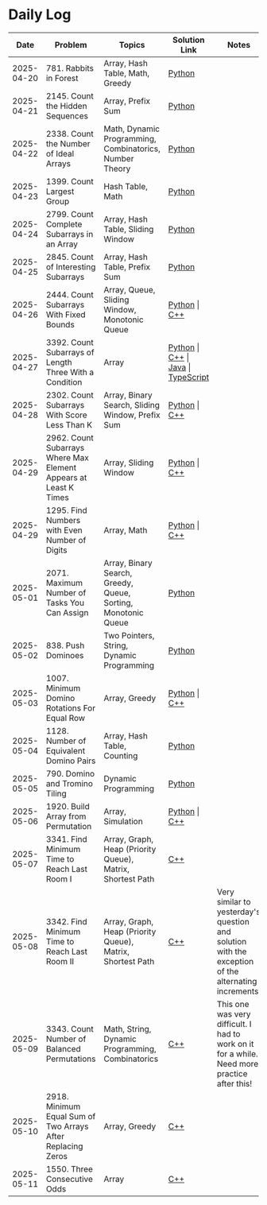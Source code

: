 # Daily Log

| Date       | Problem                 | Topics                         | Solution Link                              | Notes               |
|------------|-------------------------|---------------------------------|---------------------------------------------|----------------------|
| 2025-04-20 | 781. Rabbits in Forest  | Array, Hash Table, Math, Greedy | [Python](solutions/781-rabbits-in-forest.py) |                      |
| 2025-04-21 | 2145. Count the Hidden Sequences  | Array, Prefix Sum | [Python](solutions/2145-count-the-hidden-sequences.py) |                      |
| 2025-04-22 | 2338. Count the Number of Ideal Arrays  | Math, Dynamic Programming, Combinatorics, Number Theory | [Python](solutions/2338-count-the-number-of-ideal-arrays.py) |                      |
| 2025-04-23 | 1399. Count Largest Group  | Hash Table, Math | [Python](solutions/1399-count-largest-group.py) |                      |
| 2025-04-24 | 2799. Count Complete Subarrays in an Array  | Array, Hash Table, Sliding Window | [Python](solutions/2799-count-complete-subarrays-in-an-array.py) |                      |
| 2025-04-25 | 2845. Count of Interesting Subarrays  | Array, Hash Table, Prefix Sum | [Python](solutions/2845-count-of-interesting-subarrays.py) |                      |
| 2025-04-26 | 2444. Count Subarrays With Fixed Bounds  | Array, Queue, Sliding Window, Monotonic Queue | [Python](solutions/2444-count-subarrays-with-fixed-bounds.py) \| [C++](solutions/2444-count-subarrays-with-fixed-bounds.cpp) |                      |
| 2025-04-27 | 3392. Count Subarrays of Length Three With a Condition  | Array | [Python](solutions/3392-count-subarrays-of-length-three-with-a-condition.py) \| [C++](solutions/3392-count-subarrays-of-length-three-with-a-condition.cpp) \| [Java](solutions/3392-count-subarrays-of-length-three-with-a-condition.java) \| [TypeScript](solutions/3392-count-subarrays-of-length-three-with-a-condition.ts) |                      |
| 2025-04-28 | 2302. Count Subarrays With Score Less Than K  | Array, Binary Search, Sliding Window, Prefix Sum | [Python](solutions/2302-count-subarrays-with-score-less-than-k.py) \| [C++](solutions/2302-count-subarrays-with-score-less-than-k.cpp) |                      |
| 2025-04-29 | 2962. Count Subarrays Where Max Element Appears at Least K Times  | Array, Sliding Window | [Python](solutions/2962-count-subarrays-where-max-element-appears-at-least-k-times.py) \| [C++](solutions/2962-count-subarrays-where-max-element-appears-at-least-k-times.cpp) |                      |
| 2025-04-29 | 1295. Find Numbers with Even Number of Digits  | Array, Math | [Python](solutions/1295-find-numbers-with-even-number-of-digits.py) \| [C++](solutions/1295-find-numbers-with-even-number-of-digits.cpp) |                      |
| 2025-05-01 | 2071. Maximum Number of Tasks You Can Assign  | Array, Binary Search, Greedy, Queue, Sorting, Monotonic Queue | [Python](solutions/2071-maximum-number-of-tasks-you-can-assign.py) |                      |
| 2025-05-02 | 838. Push Dominoes  | Two Pointers, String, Dynamic Programming | [Python](solutions/838-push-dominoes.py) |                      |
| 2025-05-03 | 1007. Minimum Domino Rotations For Equal Row  | Array, Greedy | [Python](solutions/1007-minimum-domino-rotations-for-equal-row.py) \| [C++](solutions/1007-minimum-domino-rotations-for-equal-row.cpp) |                      |
| 2025-05-04 | 1128. Number of Equivalent Domino Pairs  | Array, Hash Table, Counting | [Python](solutions/1128-number-of-equivalent-domino-pairs.py) |                      |
| 2025-05-05 | 790. Domino and Tromino Tiling  | Dynamic Programming | [Python](solutions/790-domino-and-tromino-tiling.py) |                      |
| 2025-05-06 | 1920. Build Array from Permutation  | Array, Simulation | [Python](solutions/1920-build-array-from-permutation.py) \| [C++](solutions/1920-build-array-from-permutation.cpp) |                      |
| 2025-05-07 | 3341. Find Minimum Time to Reach Last Room I  | Array, Graph, Heap (Priority Queue), Matrix, Shortest Path | [C++](solutions/3341-find-minimum-time-to-reach-last-room-i.cpp) |                      |
| 2025-05-08 | 3342. Find Minimum Time to Reach Last Room II  | Array, Graph, Heap (Priority Queue), Matrix, Shortest Path | [C++](solutions/3342-find-minimum-time-to-reach-last-room-ii.cpp) | Very similar to yesterday's question and solution with the exception of the alternating increments.                     |
| 2025-05-09 | 3343. Count Number of Balanced Permutations  | Math, String, Dynamic Programming, Combinatorics | [C++](solutions/3343-count-number-of-balanced-permutations.cpp) | This one was very difficult. I had to work on it for a while. Need more practice after this!                     |
| 2025-05-10 | 2918. Minimum Equal Sum of Two Arrays After Replacing Zeros | Array, Greedy | [C++](solutions/2918-minimum-equal-sum-of-two-arrays-after-replacing-zeros.cpp) |                      |
| 2025-05-11 | 1550. Three Consecutive Odds | Array | [C++](solutions/1550-three-consecutive-odds.cpp) |                      |